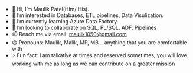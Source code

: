 - 👋 Hi, I’m Maulik Patel(Him/ His).
- 👀 I’m interested in Databases, ETL pipelines, Data Visulization. 
- 🌱 I’m currently learning Azure Data Factory
- 💞️ I’m looking to collaborate on SQL, PL/SQL, ADF, Pipelines 
- 📫 Reach me via email: maulik1050@gmail.com
- 😄 Pronouns: Maulik, Malik, MP, MB .. anything that you are comfortable with
- ⚡ Fun fact: I am talkative at times and reserved sometimes, you will love working with me as long as we can contribute on a greater mission

<!---
maulik1050/maulik1050 is a ✨ special ✨ repository because its `README.md` (this file) appears on your GitHub profile.
You can click the Preview link to take a look at your changes.
--->
